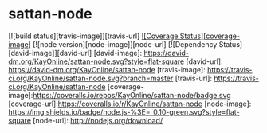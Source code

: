 # sattan-node
[![build status][travis-image]][travis-url]
[![Coverage Status][coverage-image]](coverage-url)
[![node version][node-image]][node-url]
[![Dependency Status][david-image]][david-url]
[david-image]: https://david-dm.org/KayOnline/sattan-node.svg?style=flat-square
[david-url]: https://david-dm.org/KayOnline/sattan-node
[travis-image]: https://travis-ci.org/KayOnline/sattan-node.svg?branch=master
[travis-url]: https://travis-ci.org/KayOnline/sattan-node
[coverage-image]:https://coveralls.io/repos/KayOnline/sattan-node/badge.svg
[coverage-url]:https://coveralls.io/r/KayOnline/sattan-node
[node-image]: https://img.shields.io/badge/node.js-%3E=_0.10-green.svg?style=flat-square
[node-url]: http://nodejs.org/download/



